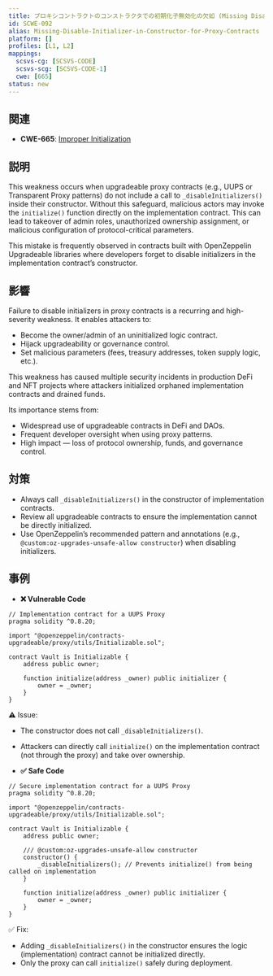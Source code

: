 ```yaml
---
title: プロキシコントラクトのコンストラクタでの初期化子無効化の欠如 (Missing Disable Initializer in Constructor for Proxy Contracts)
id: SCWE-092
alias: Missing-Disable-Initializer-in-Constructor-for-Proxy-Contracts
platform: []
profiles: [L1, L2]
mappings:
  scsvs-cg: [SCSVS-CODE]
  scsvs-scg: [SCSVS-CODE-1]
  cwe: [665]
status: new
---
```


## 関連
- **CWE-665**: [Improper Initialization](https://cwe.mitre.org/data/definitions/665.html)

## 説明
This weakness occurs when upgradeable proxy contracts (e.g., UUPS or Transparent Proxy patterns) do not include a call to `_disableInitializers()` inside their constructor. Without this safeguard, malicious actors may invoke the `initialize()` function directly on the implementation contract. This can lead to takeover of admin roles, unauthorized ownership assignment, or malicious configuration of protocol-critical parameters.  

This mistake is frequently observed in contracts built with OpenZeppelin Upgradeable libraries where developers forget to disable initializers in the implementation contract’s constructor.  

## 影響
Failure to disable initializers in proxy contracts is a recurring and high-severity weakness. It enables attackers to:  
- Become the owner/admin of an uninitialized logic contract.  
- Hijack upgradeability or governance control.  
- Set malicious parameters (fees, treasury addresses, token supply logic, etc.).  

This weakness has caused multiple security incidents in production DeFi and NFT projects where attackers initialized orphaned implementation contracts and drained funds.  

Its importance stems from:  
- Widespread use of upgradeable contracts in DeFi and DAOs.  
- Frequent developer oversight when using proxy patterns.  
- High impact — loss of protocol ownership, funds, and governance control.  

## 対策
- Always call `_disableInitializers()` in the constructor of implementation contracts.  
- Review all upgradeable contracts to ensure the implementation cannot be directly initialized.  
- Use OpenZeppelin’s recommended pattern and annotations (e.g., `@custom:oz-upgrades-unsafe-allow constructor`) when disabling initializers.  

## 事例

- **❌ Vulnerable Code**
```solidity
// Implementation contract for a UUPS Proxy
pragma solidity ^0.8.20;

import "@openzeppelin/contracts-upgradeable/proxy/utils/Initializable.sol";

contract Vault is Initializable {
    address public owner;

    function initialize(address _owner) public initializer {
        owner = _owner;
    }
}
```

⚠️ Issue:  
- The constructor does not call `_disableInitializers()`.  
- Attackers can directly call `initialize()` on the implementation contract (not through the proxy) and take over ownership.  

- **✅ Safe Code**
```solidity
// Secure implementation contract for a UUPS Proxy
pragma solidity ^0.8.20;

import "@openzeppelin/contracts-upgradeable/proxy/utils/Initializable.sol";

contract Vault is Initializable {
    address public owner;

    /// @custom:oz-upgrades-unsafe-allow constructor
    constructor() {
        _disableInitializers(); // Prevents initialize() from being called on implementation
    }

    function initialize(address _owner) public initializer {
        owner = _owner;
    }
}
```

✅ Fix:  
- Adding `_disableInitializers()` in the constructor ensures the logic (implementation) contract cannot be initialized directly.  
- Only the proxy can call `initialize()` safely during deployment.  
